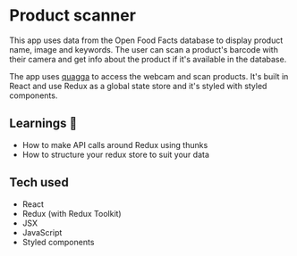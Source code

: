 # Product scanner

This app uses data from the Open Food Facts database to display product name, image and keywords. The user can scan a product's barcode with their camera and get info about the product if it's available in the database.

The app uses [quagga](https://github.com/serratus/quaggaJS) to access the webcam and scan products. It's built in React and use Redux as a global state store and it's styled with styled components.


## Learnings 🧠

* How to make API calls around Redux using thunks
* How to structure your redux store to suit your data

## Tech used

- React
- Redux (with Redux Toolkit)
- JSX
- JavaScript
- Styled components